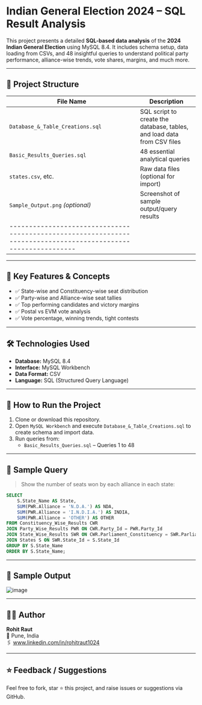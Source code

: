 
# Indian General Election 2024 – SQL Result Analysis

This project presents a detailed **SQL-based data analysis** of the **2024 Indian General Election** using MySQL 8.4. It includes schema setup, data loading from CSVs, and 48 insightful queries to understand political party performance, alliance-wise trends, vote shares, margins, and much more.

---

## 📁 Project Structure

| File Name                        | Description                                                               |
|----------------------------------|---------------------------------------------------------------------------|
| `Database_&_Table_Creations.sql` | SQL script to create the database, tables, and load data from CSV files   |
| `Basic_Results_Queries.sql`      | 48 essential analytical queries                                           |
| `states.csv`, etc.               | Raw data files (optional for import)                                      |
| `Sample_Output.png` *(optional)* | Screenshot of sample output/query results                                 |
|--------------------------------------------------------------------------------------------------------------|

---

## 🧠 Key Features & Concepts

- ✅ State-wise and Constituency-wise seat distribution
- ✅ Party-wise and Alliance-wise seat tallies
- ✅ Top performing candidates and victory margins
- ✅ Postal vs EVM vote analysis
- ✅ Vote percentage, winning trends, tight contests

---

## 🛠️ Technologies Used

- **Database:** MySQL 8.4
- **Interface:** MySQL Workbench
- **Data Format:** CSV
- **Language:** SQL (Structured Query Language)

---

## 🧾 How to Run the Project

1. Clone or download this repository.
2. Open `MySQL Workbench` and execute `Database_&_Table_Creations.sql` to create schema and import data.
3. Run queries from:
   - `Basic_Results_Queries.sql` – Queries 1 to 48

---

## 📌 Sample Query

> Show the number of seats won by each alliance in each state:

```sql
SELECT 
    S.State_Name AS State,
    SUM(PWR.Alliance = 'N.D.A.') AS NDA,
    SUM(PWR.Alliance = 'I.N.D.I.A.') AS INDIA,
    SUM(PWR.Alliance = 'OTHER') AS OTHER
FROM Constituency_Wise_Results CWR
JOIN Party_Wise_Results PWR ON CWR.Party_Id = PWR.Party_Id
JOIN State_Wise_Results SWR ON CWR.Parliament_Constituency = SWR.Parliament_Constituency
JOIN States S ON SWR.State_Id = S.State_Id
GROUP BY S.State_Name
ORDER BY S.State_Name;
```

---

## 📸 Sample Output

![image](https://github.com/user-attachments/assets/2cd2f609-ef36-4077-9838-6b11e69d5949)

---

## 👩‍💻 Author

**Rohit Raut**  
📍 Pune, India  
🖇 www.linkedin.com/in/rohitraut1024

---

## ⭐ Feedback / Suggestions

Feel free to fork, star ⭐ this project, and raise issues or suggestions via GitHub.

